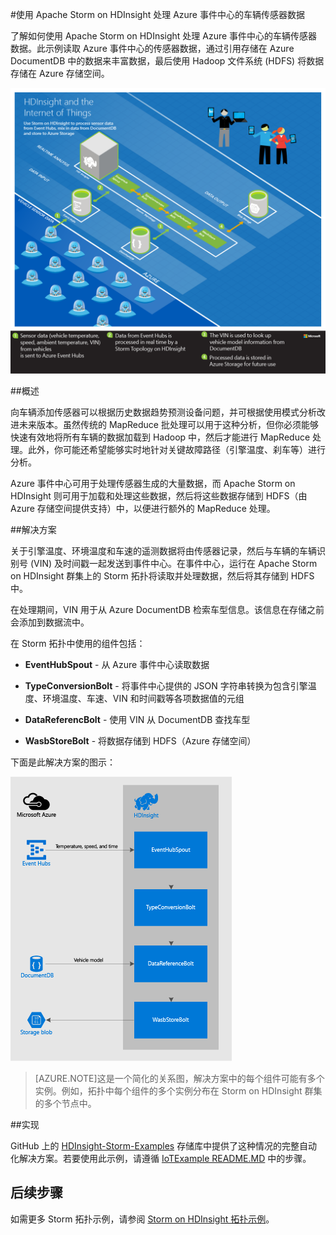 <properties
 pageTitle="使用 Apache Storm on HDInsight 处理车辆传感器数据 | Azure"
 description="了解如何使用 Apache Storm on HDInsight 处理事件中心的车辆传感器数据。添加 DocumentDB 提供的车型数据，然后将输出存储到存储空间。"
 services="hdinsight,documentdb,notification-hubs"
 documentationCenter=""
 authors="Blackmist"
 manager="paulettm"
 editor="cgronlun"/>

<tags
	ms.service="hdinsight"
	ms.date="03/18/2016"
	wacn.date="03/28/2016"/>

#使用 Apache Storm on HDInsight 处理 Azure 事件中心的车辆传感器数据

了解如何使用 Apache Storm on HDInsight 处理 Azure 事件中心的车辆传感器数据。此示例读取 Azure 事件中心的传感器数据，通过引用存储在 Azure DocumentDB 中的数据来丰富数据，最后使用 Hadoop 文件系统 (HDFS) 将数据存储在 Azure 存储空间。

![HDInsight 和物联网 (IoT) 体系结构关系图](./media/hdinsight-storm-iot-eventhub-documentdb/iot.png)

##概述

向车辆添加传感器可以根据历史数据趋势预测设备问题，并可根据使用模式分析改进未来版本。虽然传统的 MapReduce 批处理可以用于这种分析，但你必须能够快速有效地将所有车辆的数据加载到 Hadoop 中，然后才能进行 MapReduce 处理。此外，你可能还希望能够实时地针对关键故障路径（引擎温度、刹车等）进行分析。

Azure 事件中心可用于处理传感器生成的大量数据，而 Apache Storm on HDInsight 则可用于加载和处理这些数据，然后将这些数据存储到 HDFS（由 Azure 存储空间提供支持）中，以便进行额外的 MapReduce 处理。

##解决方案

关于引擎温度、环境温度和车速的遥测数据将由传感器记录，然后与车辆的车辆识别号 (VIN) 及时间戳一起发送到事件中心。在事件中心，运行在 Apache Storm on HDInsight 群集上的 Storm 拓扑将读取并处理数据，然后将其存储到 HDFS 中。

在处理期间，VIN 用于从 Azure DocumentDB 检索车型信息。该信息在存储之前会添加到数据流中。

在 Storm 拓扑中使用的组件包括：

* **EventHubSpout** - 从 Azure 事件中心读取数据

* **TypeConversionBolt** - 将事件中心提供的 JSON 字符串转换为包含引擎温度、环境温度、车速、VIN 和时间戳等各项数据值的元组

* **DataReferencBolt** - 使用 VIN 从 DocumentDB 查找车型

* **WasbStoreBolt** - 将数据存储到 HDFS（Azure 存储空间）

下面是此解决方案的图示：

![storm 拓扑](./media/hdinsight-storm-iot-eventhub-documentdb/iottopology.png)

> [AZURE.NOTE]这是一个简化的关系图，解决方案中的每个组件可能有多个实例。例如，拓扑中每个组件的多个实例分布在 Storm on HDInsight 群集的多个节点中。

##实现

GitHub 上的 [HDInsight-Storm-Examples](https://github.com/hdinsight/hdinsight-storm-examples) 存储库中提供了这种情况的完整自动化解决方案。若要使用此示例，请遵循 [IoTExample README.MD](https://github.com/hdinsight/hdinsight-storm-examples/blob/master/IotExample/README.md) 中的步骤。

## 后续步骤

如需更多 Storm 拓扑示例，请参阅 [Storm on HDInsight 拓扑示例](/documentation/articles/hdinsight-storm-example-topology)。

<!---HONumber=Mooncake_1207_2015-->